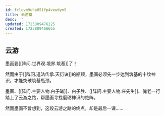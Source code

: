 ```yaml
---
id: fcluvm9uha851fp4vewdym9
title: 云游篇
desc: ''
updated: 1723809476225
created: 1723809466655
---
```


## 云游

墨画要[[阵问.世界观.境界.筑基]]了！

然而由于[[阵问.道法传承.天衍诀]]的瓶颈，墨画必须先一步达到筑基的十纹神识，才能突破筑基瓶颈。

墨画、[[阵问.主要人物.白子曦]]、白子胜、[[阵问.主要人物.庄先生]]、傀老一行踏上了云游之路，帮墨画寻找磨砺神识的绝阵。

然而墨画不曾想到，这段云游之路的终点，却是最后一课……
